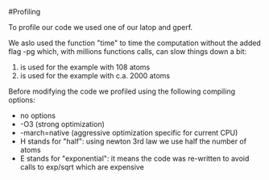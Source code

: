 #Profiling

To profile our code we used one of our latop and gperf.

We aslo used the function "time" to time the computation without the added flag -pg which, with millions functions calls, can slow things down a bit:

1) is used for the example with 108 atoms
2) is used for the example with c.a. 2000 atoms


Before modifying the code we profiled using the following compiling options:

 - no options
 - -O3 (strong optimization)
 - -march=native (aggressive optimization specific for current CPU)
 - H stands for "half": using newton 3rd law we use half the number of atoms
 - E stands for "exponential": it means the code was re-written to avoid calls to exp/sqrt which are expensive
 
